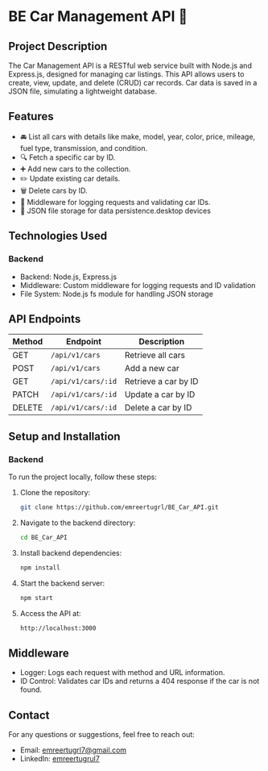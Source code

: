 # BE Car Management API 🚗

## Project Description

The Car Management API is a RESTful web service built with Node.js and Express.js, designed for managing car listings. This API allows users to create, view, update, and delete (CRUD) car records. Car data is saved in a JSON file, simulating a lightweight database.

## Features

- 🚘 List all cars with details like make, model, year, color, price, mileage, fuel type, transmission, and condition.
- 🔍 Fetch a specific car by ID.
- ➕ Add new cars to the collection.
- ✏️ Update existing car details.
- 🗑️ Delete cars by ID.
- 📜 Middleware for logging requests and validating car IDs.
- 📁 JSON file storage for data persistence.desktop devices

## Technologies Used

### Backend

- Backend: Node.js, Express.js
- Middleware: Custom middleware for logging requests and ID validation
- File System: Node.js fs module for handling JSON storage

## API Endpoints

| Method | Endpoint           | Description          |
| ------ | ------------------ | -------------------- |
| GET    | `/api/v1/cars`     | Retrieve all cars    |
| POST   | `/api/v1/cars`     | Add a new car        |
| GET    | `/api/v1/cars/:id` | Retrieve a car by ID |
| PATCH  | `/api/v1/cars/:id` | Update a car by ID   |
| DELETE | `/api/v1/cars/:id` | Delete a car by ID   |

## Setup and Installation

### Backend

To run the project locally, follow these steps:

1. Clone the repository:
   ```bash
   git clone https://github.com/emreertugrl/BE_Car_API.git
   ```
2. Navigate to the backend directory:
   ```bash
   cd BE_Car_API
   ```
3. Install backend dependencies:
   ```bash
   npm install
   ```
4. Start the backend server:
   ```bash
   npm start
   ```
5. Access the API at:
   ```bash
   http://localhost:3000
   ```

## Middleware

- Logger: Logs each request with method and URL information.
- ID Control: Validates car IDs and returns a 404 response if the car is not found.

## Contact

For any questions or suggestions, feel free to reach out:

- Email: emreertugrl7@gmail.com
- LinkedIn: [emreertugrul7](https://www.linkedin.com/in/emreertugrul7/)
